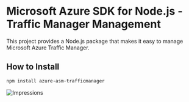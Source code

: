 # Microsoft Azure SDK for Node.js - Traffic Manager Management

This project provides a Node.js package that makes it easy to manage Microsoft Azure Traffic Manager. 

## How to Install

```bash
npm install azure-asm-trafficmanager
```

![Impressions](https://azure-sdk-impressions.azurewebsites.net/api/impressions/azure-sdk-for-node%2Flib%2Fservices%2FtrafficManagerManagement%2FREADME.png)
